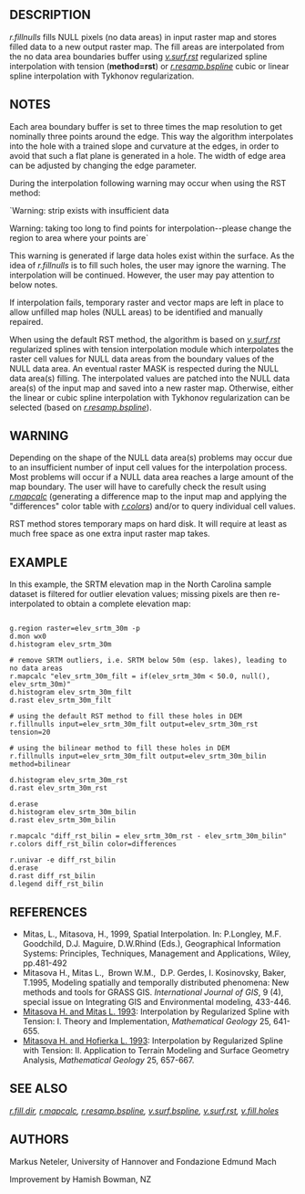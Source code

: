 
## DESCRIPTION

*r.fillnulls* fills NULL pixels (no data areas) in input raster
map and stores filled data to a new output raster map. The fill areas
are interpolated from the no data area boundaries buffer
using *[v.surf.rst](v.surf.rst.html)* regularized
spline interpolation with tension (**method=rst**) or
*[r.resamp.bspline](r.resamp.bspline.html)* cubic or
linear spline interpolation with Tykhonov regularization.

## NOTES

Each area boundary buffer is set to three times the map resolution to get nominally
three points around the edge. This way the algorithm interpolates into the hole with
a trained slope and curvature at the edges, in order to avoid that such a flat plane
is generated in a hole. The width of edge area can be adjusted by
changing the edge parameter.

During the interpolation following warning may occur when using the RST method:

`Warning: strip exists with insufficient data

Warning: taking too long to find points for interpolation--please change
the region to area where your points are`

This warning is generated if large data holes exist within the surface.
As the idea of *r.fillnulls* is to fill such holes, the user may
ignore the warning. The interpolation will be continued. However, the user
may pay attention to below notes.

If interpolation fails, temporary raster and vector maps are left in place to allow
unfilled map holes (NULL areas) to be identified and manually repaired.

When using the default RST method, the algorithm is based
on *[v.surf.rst](v.surf.rst.html)* regularized
splines with tension interpolation module which interpolates the
raster cell values for NULL data areas from the boundary values of the
NULL data area. An eventual raster MASK is respected during the NULL
data area(s) filling. The interpolated values are patched into the
NULL data area(s) of the input map and saved into a new raster map.
Otherwise, either the linear or cubic spline interpolation with
Tykhonov regularization can be selected (based on
*[r.resamp.bspline](r.resamp.bspline.html)*).

## WARNING

Depending on the shape of the NULL data area(s) problems may occur due to an
insufficient number of input cell values for the interpolation process. Most
problems will occur if a NULL data area reaches a large amount of the map
boundary. The user will have to carefully check the result using
*[r.mapcalc](r.mapcalc.html)* (generating a
difference map to the input map and applying the
"differences" color table
with *[r.colors](r.colors.html)*) and/or to query
individual cell values.

RST method stores temporary maps on hard disk. It will require at least as much
free space as one extra input raster map takes.

## EXAMPLE

In this example, the SRTM elevation map in the
North Carolina sample dataset is filtered for outlier
elevation values; missing pixels are then re-interpolated to obtain
a complete elevation map:

```

g.region raster=elev_srtm_30m -p
d.mon wx0
d.histogram elev_srtm_30m

# remove SRTM outliers, i.e. SRTM below 50m (esp. lakes), leading to no data areas
r.mapcalc "elev_srtm_30m_filt = if(elev_srtm_30m < 50.0, null(), elev_srtm_30m)"
d.histogram elev_srtm_30m_filt
d.rast elev_srtm_30m_filt

# using the default RST method to fill these holes in DEM
r.fillnulls input=elev_srtm_30m_filt output=elev_srtm_30m_rst tension=20

# using the bilinear method to fill these holes in DEM
r.fillnulls input=elev_srtm_30m_filt output=elev_srtm_30m_bilin method=bilinear

d.histogram elev_srtm_30m_rst
d.rast elev_srtm_30m_rst

d.erase
d.histogram elev_srtm_30m_bilin
d.rast elev_srtm_30m_bilin

r.mapcalc "diff_rst_bilin = elev_srtm_30m_rst - elev_srtm_30m_bilin"
r.colors diff_rst_bilin color=differences

r.univar -e diff_rst_bilin
d.erase
d.rast diff_rst_bilin
d.legend diff_rst_bilin

```

## REFERENCES

* Mitas, L., Mitasova, H., 1999, Spatial Interpolation. In: P.Longley,
  M.F. Goodchild, D.J. Maguire, D.W.Rhind (Eds.), Geographical Information
  Systems: Principles, Techniques, Management and Applications, Wiley,
  pp.481-492
* Mitasova H., Mitas L.,  Brown W.M.,  D.P. Gerdes, I.
  Kosinovsky, Baker, T.1995, Modeling spatially and temporally distributed
  phenomena: New methods and tools for GRASS GIS. *International Journal of
  GIS*, 9 (4), special issue on Integrating GIS and Environmental modeling,
  433-446.
* [Mitasova H.
  and Mitas L. 1993](http://fatra.cnr.ncsu.edu/~hmitaso/gmslab/papers/lmg.rev1.ps): Interpolation by Regularized Spline with Tension: I.
  Theory and Implementation, *Mathematical Geology* 25, 641-655.
* [Mitasova H.
  and Hofierka L. 1993](http://fatra.cnr.ncsu.edu/~hmitaso/gmslab/papers/hmg.rev1.ps): Interpolation by Regularized Spline with Tension:
  II. Application to Terrain Modeling and Surface Geometry Analysis,
  *Mathematical Geology* 25, 657-667.

## SEE ALSO

*[r.fill.dir](r.fill.dir.html),
[r.mapcalc](r.mapcalc.html),
[r.resamp.bspline](r.resamp.bspline.html),
[v.surf.bspline](v.surf.bspline.html),
[v.surf.rst](v.surf.rst.html),
[v.fill.holes](v.fill.holes.html)*

## AUTHORS

Markus Neteler, University of Hannover and Fondazione Edmund Mach

Improvement by Hamish Bowman, NZ
